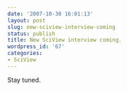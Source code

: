 ```yaml
---
date: '2007-10-30 16:01:13'
layout: post
slug: new-sciview-interview-coming
status: publish
title: New SciView interview coming.
wordpress_id: '67'
categories:
- SciView
---
```


Stay tuned.
